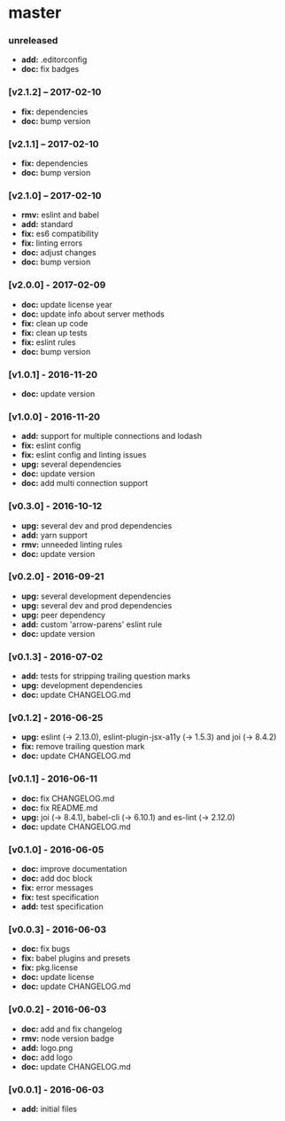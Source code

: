 # master

### unreleased
- **add:** .editorconfig
- **doc:** fix badges

### [v2.1.2] – 2017-02-10
- **fix:** dependencies
- **doc:** bump version

### [v2.1.1] – 2017-02-10
- **fix:** dependencies
- **doc:** bump version

### [v2.1.0] – 2017-02-10
- **rmv:** eslint and babel
- **add:** standard
- **fix:** es6 compatibility
- **fix:** linting errors
- **doc:** adjust changes
- **doc:** bump version

### [v2.0.0] - 2017-02-09
- **doc:** update license year
- **doc:** update info about server methods
- **fix:** clean up code
- **fix:** clean up tests
- **fix:** eslint rules
- **doc:** bump version

### [v1.0.1] - 2016-11-20
- **doc:** update version

### [v1.0.0] - 2016-11-20
- **add:** support for multiple connections and lodash
- **fix:** eslint config
- **fix:** eslint config and linting issues
- **upg:** several dependencies
- **doc:** update version
- **doc:** add multi connection support

### [v0.3.0] - 2016-10-12
- **upg:** several dev and prod dependencies
- **add:** yarn support
- **rmv:** unneeded linting rules
- **doc:** update version

### [v0.2.0] - 2016-09-21
- **upg:** several development dependencies
- **upg:** several dev and prod dependencies
- **upg:** peer dependency
- **add:** custom 'arrow-parens' eslint rule
- **doc:** update version

### [v0.1.3] - 2016-07-02
- **add:** tests for stripping trailing question marks
- **upg:** development dependencies
- **doc:** update CHANGELOG.md

### [v0.1.2] - 2016-06-25
- **upg:** eslint (-> 2.13.0), eslint-plugin-jsx-a11y (-> 1.5.3) and joi (-> 8.4.2)
- **fix:** remove trailing question mark
- **doc:** update CHANGELOG.md

### [v0.1.1] - 2016-06-11
- **doc:** fix CHANGELOG.md
- **doc:** fix README.md
- **upg:** joi (-> 8.4.1), babel-cli (-> 6.10.1) and es-lint (-> 2.12.0)
- **doc:** update CHANGELOG.md

### [v0.1.0] - 2016-06-05
- **doc:** improve documentation
- **doc:** add doc block
- **fix:** error messages
- **fix:** test specification
- **add:** test specification

### [v0.0.3] - 2016-06-03
- **doc:** fix bugs
- **fix:** babel plugins and presets
- **fix:** pkg.license
- **doc:** update license
- **doc:** update CHANGELOG.md

### [v0.0.2] - 2016-06-03
- **doc:** add and fix changelog
- **rmv:** node version badge
- **add:** logo.png
- **doc:** add logo
- **doc:** update CHANGELOG.md

### [v0.0.1] - 2016-06-03
- **add:** initial files

